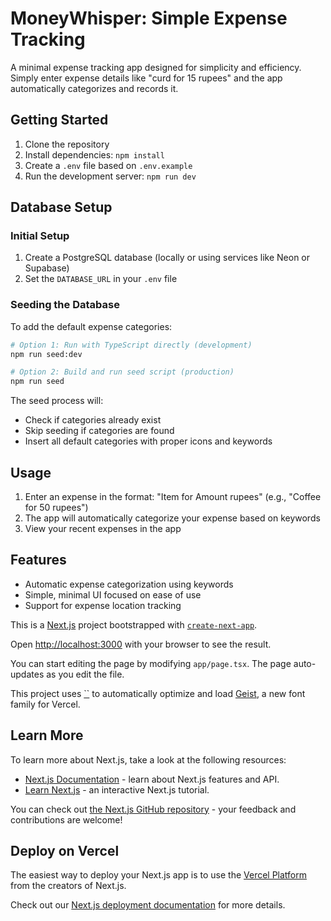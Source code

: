 # MoneyWhisper: Simple Expense Tracking

A minimal expense tracking app designed for simplicity and efficiency. Simply enter expense details like "curd for 15 rupees" and the app automatically categorizes and records it.

## Getting Started

1. Clone the repository
2. Install dependencies: `npm install`
3. Create a `.env` file based on `.env.example`
4. Run the development server: `npm run dev`

## Database Setup

### Initial Setup

1. Create a PostgreSQL database (locally or using services like Neon or Supabase)
2. Set the `DATABASE_URL` in your `.env` file

### Seeding the Database

To add the default expense categories:

```bash
# Option 1: Run with TypeScript directly (development)
npm run seed:dev

# Option 2: Build and run seed script (production)
npm run seed
```

The seed process will:
- Check if categories already exist
- Skip seeding if categories are found
- Insert all default categories with proper icons and keywords

## Usage

1. Enter an expense in the format: "Item for Amount rupees" (e.g., "Coffee for 50 rupees")
2. The app will automatically categorize your expense based on keywords
3. View your recent expenses in the app

## Features

- Automatic expense categorization using keywords
- Simple, minimal UI focused on ease of use
- Support for expense location tracking

This is a [Next.js](https://nextjs.org) project bootstrapped with [`create-next-app`](https://nextjs.org/docs/app/api-reference/cli/create-next-app).

Open [http://localhost:3000](http://localhost:3000) with your browser to see the result.

You can start editing the page by modifying `app/page.tsx`. The page auto-updates as you edit the file.

This project uses [``](https://nextjs.org/docs/app/building-your-application/optimizing/fonts) to automatically optimize and load [Geist](https://vercel.com/font), a new font family for Vercel.

## Learn More

To learn more about Next.js, take a look at the following resources:

- [Next.js Documentation](https://nextjs.org/docs) - learn about Next.js features and API.
- [Learn Next.js](https://nextjs.org/learn) - an interactive Next.js tutorial.

You can check out [the Next.js GitHub repository](https://github.com/vercel/next.js) - your feedback and contributions are welcome!

## Deploy on Vercel

The easiest way to deploy your Next.js app is to use the [Vercel Platform](https://vercel.com/new?utm_medium=default-template&filter=next.js&utm_source=create-next-app&utm_campaign=create-next-app-readme) from the creators of Next.js.

Check out our [Next.js deployment documentation](https://nextjs.org/docs/app/building-your-application/deploying) for more details.
